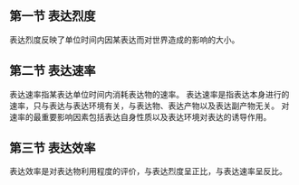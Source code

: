 ## 第一节 表达烈度
表达烈度反映了单位时间内因某表达而对世界造成的影响的大小。

## 第二节 表达速率
表达速率指某表达单位时间内消耗表达物的速率。
表达速率是指表达本身进行的速率，只与表达与表达环境有关，与表达物、表达产物以及表达副产物无关。
对速率的最重要影响因素包括表达自身性质以及表达环境对表达的诱导作用。 
## 第三节 表达效率
表达效率是对表达物利用程度的评价，与表达烈度呈正比，与表达速率呈反比。